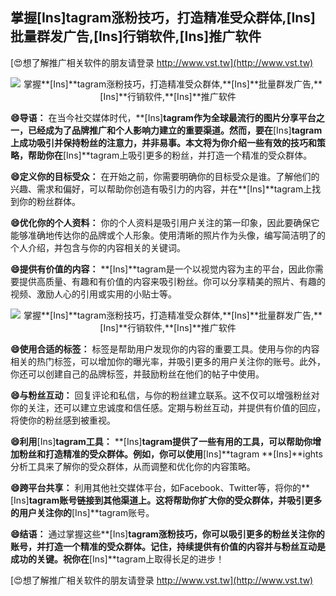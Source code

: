 ## **掌握**[Ins]**tagram涨粉技巧，打造精准受众群体,**[Ins]**批量群发广告,**[Ins]**行销软件,**[Ins]**推广软件**

[😍想了解推广相关软件的朋友请登录 http://www.vst.tw](http://www.vst.tw)

 <center><img src="https://vst.tw/MP4/tuiguang/png/7.png" alt="掌握**[Ins]**tagram涨粉技巧，打造精准受众群体,**[Ins]**批量群发广告,**[Ins]**行销软件,**[Ins]**推广软件"></center>

**😄导语：**
在当今社交媒体时代，**[Ins]**tagram作为全球最流行的图片分享平台之一，已经成为了品牌推广和个人影响力建立的重要渠道。然而，要在**[Ins]**tagram上成功吸引并保持粉丝的注意力，并非易事。本文将为你介绍一些有效的技巧和策略，帮助你在**[Ins]**tagram上吸引更多的粉丝，并打造一个精准的受众群体。

**😄定义你的目标受众：**
在开始之前，你需要明确你的目标受众是谁。了解他们的兴趣、需求和偏好，可以帮助你创造有吸引力的内容，并在**[Ins]**tagram上找到你的粉丝群体。

**😄优化你的个人资料：**
你的个人资料是吸引用户关注的第一印象，因此要确保它能够准确地传达你的品牌或个人形象。使用清晰的照片作为头像，编写简洁明了的个人介绍，并包含与你的内容相关的关键词。

**😄提供有价值的内容：**
**[Ins]**tagram是一个以视觉内容为主的平台，因此你需要提供高质量、有趣和有价值的内容来吸引粉丝。你可以分享精美的照片、有趣的视频、激励人心的引用或实用的小贴士等。

 <center><img src="https://vst.tw/MP4/tuiguang/png/0.png" alt="掌握**[Ins]**tagram涨粉技巧，打造精准受众群体,**[Ins]**批量群发广告,**[Ins]**行销软件,**[Ins]**推广软件"></center>

**😄使用合适的标签：**
标签是帮助用户发现你的内容的重要工具。使用与你的内容相关的热门标签，可以增加你的曝光率，并吸引更多的用户关注你的账号。此外，你还可以创建自己的品牌标签，并鼓励粉丝在他们的帖子中使用。

**😄与粉丝互动：**
回复评论和私信，与你的粉丝建立联系。这不仅可以增强粉丝对你的关注，还可以建立忠诚度和信任感。定期与粉丝互动，并提供有价值的回应，将使你的粉丝感到被重视。

**😄利用**[Ins]**tagram工具：**
**[Ins]**tagram提供了一些有用的工具，可以帮助你增加粉丝和打造精准的受众群体。例如，你可以使用**[Ins]**tagram **[Ins]**ights分析工具来了解你的受众群体，从而调整和优化你的内容策略。

**😄跨平台共享：**
利用其他社交媒体平台，如Facebook、Twitter等，将你的**[Ins]**tagram账号链接到其他渠道上。这将帮助你扩大你的受众群体，并吸引更多的用户关注你的**[Ins]**tagram账号。

**😄结语：**
通过掌握这些**[Ins]**tagram涨粉技巧，你可以吸引更多的粉丝关注你的账号，并打造一个精准的受众群体。记住，持续提供有价值的内容并与粉丝互动是成功的关键。祝你在**[Ins]**tagram上取得长足的进步！

[😍想了解推广相关软件的朋友请登录 http://www.vst.tw](http://www.vst.tw)




